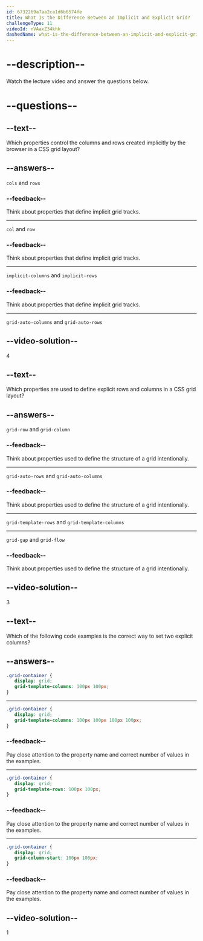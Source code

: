 ```yaml
---
id: 6732269a7aa2ca1d6b6574fe
title: What Is the Difference Between an Implicit and Explicit Grid?
challengeType: 11
videoId: nVAaxZ34khk
dashedName: what-is-the-difference-between-an-implicit-and-explicit-grid
---
```


# --description--

Watch the lecture video and answer the questions below.

# --questions--

## --text--

Which properties control the columns and rows created implicitly by the browser in a CSS grid layout?

## --answers--

`cols` and `rows`

### --feedback--

Think about properties that define implicit grid tracks.

---

`col` and `row`

### --feedback--

Think about properties that define implicit grid tracks.

---

`implicit-columns` and `implicit-rows`

### --feedback--

Think about properties that define implicit grid tracks.

---

`grid-auto-columns` and `grid-auto-rows`

## --video-solution--

4

## --text--

Which properties are used to define explicit rows and columns in a CSS grid layout?

## --answers--

`grid-row` and `grid-column`

### --feedback--

Think about properties used to define the structure of a grid intentionally.

---

`grid-auto-rows` and `grid-auto-columns`

### --feedback--

Think about properties used to define the structure of a grid intentionally.

---

`grid-template-rows` and `grid-template-columns`

---

`grid-gap` and `grid-flow`

### --feedback--

Think about properties used to define the structure of a grid intentionally.

## --video-solution--

3

## --text--

Which of the following code examples is the correct way to set two explicit columns?

## --answers--

```css
.grid-container {
   display: grid;
   grid-template-columns: 100px 100px;
}
```

---

```css
.grid-container {
   display: grid;
   grid-template-columns: 100px 100px 100px 100px;
}
```

### --feedback--

Pay close attention to the property name and correct number of values in the examples.

---

```css
.grid-container {
   display: grid;
   grid-template-rows: 100px 100px;
}
```

### --feedback--

Pay close attention to the property name and correct number of values in the examples.

---

```css
.grid-container {
   display: grid;
   grid-column-start: 100px 100px;
}
```

### --feedback--

Pay close attention to the property name and correct number of values in the examples.

## --video-solution--

1

